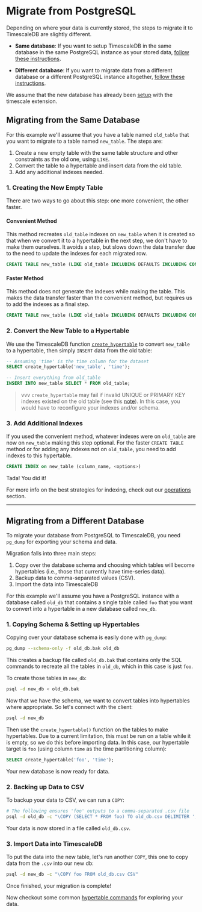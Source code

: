 # Migrate from PostgreSQL

Depending on where your data is currently stored,
the steps to migrate it to TimescaleDB are slightly different.

- **Same database**:  If you want to setup TimescaleDB in the
same database in the same PostgreSQL instance as your stored
data, [follow these instructions](#same-db).

- **Different database**: If you want to migrate data from
a different database or a different PostgreSQL instance
altogether, [follow these instructions](#different-db).

We assume that the new database has already been [setup][] with the timescale extension.

## Migrating from the Same Database <a id="same-db"></a>

For this example we'll assume that you have a table named `old_table` that you
want to migrate to a table named `new_table`.  The steps are:

1. Create a new empty table with the same table structure and other constraints
as the old one, using `LIKE`.
1. Convert the table to a hypertable and insert data from the old table.
1. Add any additional indexes needed.

### 1. Creating the New Empty Table

There are two ways to go about this step: one more convenient, the other faster.

#### Convenient Method

This method recreates `old_table` indexes on `new_table` when it is created so that
when we convert it to a hypertable in the next step, we don't have to make them
ourselves.  It avoids a step, but slows down the data transfer due to the need to
update the indexes for each migrated row.

```sql
CREATE TABLE new_table (LIKE old_table INCLUDING DEFAULTS INCLUDING CONSTRAINTS INCLUDING INDEXES);
```

#### Faster Method

This method does not generate the indexes while making the table.  This makes the data
transfer faster than the convenient method, but requires us to add the indexes as a
final step.

```sql
CREATE TABLE new_table (LIKE old_table INCLUDING DEFAULTS INCLUDING CONSTRAINTS EXCLUDING INDEXES);
```

### 2. Convert the New Table to a Hypertable

We use the TimescaleDB function [`create_hypertable`][create_hypertable] to
convert `new_table` to a hypertable, then simply `INSERT` data from the old table:

```sql
-- Assuming 'time' is the time column for the dataset
SELECT create_hypertable('new_table', 'time');

-- Insert everything from old_table
INSERT INTO new_table SELECT * FROM old_table;
```

>vvv `create_hypertable` may fail if invalid UNIQUE or PRIMARY
KEY indexes existed on the old table (see this
[note][unique_indexes]).
In this case, you would have to reconfigure your indexes
and/or schema.

### 3. Add Additional Indexes

If you used the convenient method, whatever indexes were on `old_table` are now
on `new_table` making this step optional. For the faster `CREATE TABLE` method
or for adding any indexes not on `old_table`, you need to add indexes to
this hypertable.  

```sql
CREATE INDEX on new_table (column_name, <options>)
```

Tada!  You did it!

For more info on the best strategies for indexing, check out
our [operations][indexing] section.

---

## Migrating from a Different Database <a id="different-db"></a>

To migrate your database from PostgreSQL to TimescaleDB, you need
`pg_dump` for exporting your schema and data.

Migration falls into three main steps:

1. Copy over the database schema and choosing which tables will become
hypertables (i.e., those that currently have time-series data).
1. Backup data to comma-separated values (CSV).
1. Import the data into TimescaleDB

For this example we'll assume you have a PostgreSQL instance with a database
called `old_db` that contains a single table called `foo` that you want to
convert into a hypertable in a new database called `new_db`.  

### 1. Copying Schema & Setting up Hypertables

Copying over your database schema is easily done with `pg_dump`:
```bash
pg_dump --schema-only -f old_db.bak old_db
```

This creates a backup file called `old_db.bak` that contains only the
SQL commands to recreate all the tables in `old_db`, which in this case
is just `foo`.

To create those tables in `new_db`:
```bash
psql -d new_db < old_db.bak
```

Now that we have the schema, we want to convert tables into hypertables
where appropriate. So let's connect with the client:
```bash
psql -d new_db
```
Then use the `create_hypertable()` function on the tables to make hypertables.
Due to a current limitation, this must be run on a table while it is empty, so
we do this before importing data. In this case, our hypertable target is `foo` (using
column `time` as the time partitioning column):
```sql
SELECT create_hypertable('foo', 'time');
```

Your new database is now ready for data.

### 2. Backing up Data to CSV

To backup your data to CSV, we can run a `COPY`:

```bash
# The following ensures 'foo' outputs to a comma-separated .csv file
psql -d old_db -c "\COPY (SELECT * FROM foo) TO old_db.csv DELIMITER ',' CSV"
```

Your data is now stored in a file called `old_db.csv`.

### 3. Import Data into TimescaleDB

To put the data into the new table, let's run another `COPY`, this one to copy
data from the `.csv` into our new db:

```bash
psql -d new_db -c "\COPY foo FROM old_db.csv CSV"
```

Once finished, your migration is complete!

Now checkout some common [hypertable commands][] for exploring your data.

[setup]: /getting-started/setup
[hypertable commands]: /getting-started/basic-operations
[indexing]: /getting-started/basic-operations#indexing
[unique_indexes]: /getting-started/basic-operations#unique_indexes
[create_hypertable]: /api/api-timescaledb#create_hypertable
